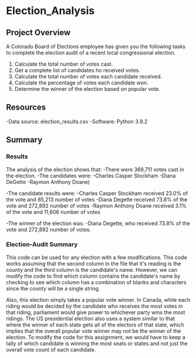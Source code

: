 # Election_Analysis

## Project Overview
A Colorado Board of Elections employee has given you the following tasks to complete the election audit of a recent local congressional election.

1. Calculate the total number of votes cast.
2. Get a complete list of candidates ho received votes.
3. Calculate the total number of votes each candidate received.
4. Calculate the percentage of votes each candidate won.
5. Determine the winner of the election based on popular vote.

## Resources
-Data source: election_results.csv
-Software: Python 3.9.2

## Summary
### Results
The analysis of the election shows that:
-There were 369,711 votes cast in the election.
-The candidates were:
  -Charles Casper Stockham
  -Diana DeGette
  -Raymon Anthony Doane)
  
-The candidate results were:
  -Charles Casper Stockham received 23.0% of the vote and 85,213 number of votes
  -Diana Degette received 73.8% of the vote and 272,892 number of votes
  -Raymon Anthony Doane received 3.1% of the vote and 11,606 number of votes
  
-The winner of the election was:
  -Diana Degette, who received 73.8% of the vote and 272,892 number of votes.
 
 ### Election-Audit Summary
 
 This code can be used for any election with a few modifications. This code works assuming that the second column in the file that it's reading is the county and the third 
 column is the candidate's name. However, we can modify the code to find which column contains the candidate's name by checking to see which column has a combination of blanks
 and characters since the county will be a single string.
 
 Also, this election simply takes a popular vote winner. In Canada, while each riding would be decided by the candidate who receives the most votes in that riding, parliament
 would give power to whichever party wins the most ridings. The US presidential election also uses a system similar to that where the winner of each state gets all of the 
 electors of that state, which implies that the overall popular vote winner may not be the winner of the election. To modify the code for this assignment, we would have to keep 
 a tally of which candidate is winning the most seats or states and not just the overall vote count of each candidate. 
 
 
